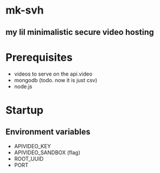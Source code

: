 # mk-svh
## my lil minimalistic secure video hosting

# Prerequisites 
- videos to serve on the api.video 
- mongodb (todo. now it is just csv)
- node.js

# Startup
## Environment variables
- APIVIDEO_KEY
- APIVIDEO_SANDBOX (flag)
- ROOT_UUID
- PORT
